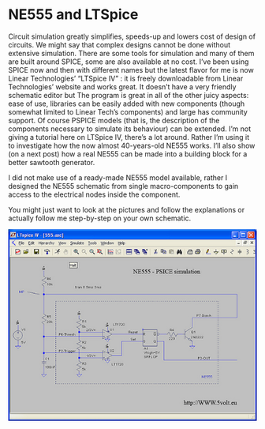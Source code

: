 # NE555 and LTSpice

Circuit simulation greatly simplifies, speeds-up and lowers cost of design of circuits. We might say that complex designs cannot be done without extensive simulation.
There are some tools for simulation and many of them are built around SPICE, some are also available at no cost. I’ve been using SPICE now and then with different names but the latest flavor for me is now Linear Technologies’ “LTSpice IV” :  it is freely downloadable from Linear Technologies’ website and works great.
It doesn’t have a very friendly schematic editor but The program  is great in all of the other juicy aspects: ease of use, libraries can be easily added with new components (though somewhat limited to Linear Tech’s components) and large has community support. Of course PSPICE models (that is, the description of the components necessary to simulate its behaviour) can be extended.
I’m not giving a tutorial here on LTSpice IV, there’s a lot around. Rather I’m using it to investigate how the now almost 40-years-old NE555 works. I’ll also show (on a next post) how a real NE555 can be made into a building block for a better sawtooth generator.

I did not make use of a ready-made NE555 model available, rather I designed the NE555 schematic from single macro-components to gain access to the electrical nodes inside the component.

You might just want to look at the pictures and follow the explanations or actually follow me step-by-step on your own schematic.

![](/Images/1.jpg)

